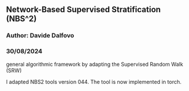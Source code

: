 ## Network-Based Supervised Stratification (NBS^2)
### Author: Davide Dalfovo
### 30/08/2024

general algorithmic framework by adapting the Supervised Random Walk (SRW) 

I adapted NBS2 tools version 044. The tool is now implemented in torch.
